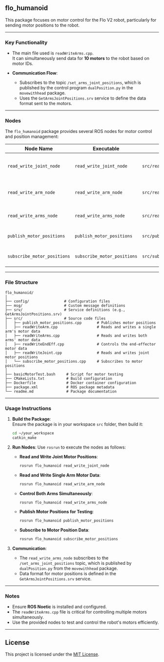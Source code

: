 ## flo_humanoid

This package focuses on motor control for the Flo V2 robot, particularly for sending motor positions to the robot.

---

### Key Functionality

- The main file used is `readWriteArms.cpp`.  
  It can simultaneously send data for **10 motors** to the robot based on motor IDs.

- **Communication Flow**:  
  - Subscribes to the topic `/set_arms_joint_positions`, which is published by the control program `dualPosition.py` in the `movewithhead` package.  
  - Uses the `GetArmsJointPositions.srv` service to define the data format sent to the motors.

---

### Nodes

The `flo_humanoid` package provides several ROS nodes for motor control and position management:

| **Node Name**                | **Executable**           | **File**                         | **Description**                          |
|------------------------------|--------------------------|----------------------------------|------------------------------------------|
| `read_write_joint_node`      | `read_write_joint_node`  | `src/readWriteJoint.cpp`         | Reads and writes joint motor positions.  |
| `read_write_arm_node`        | `read_write_arm_node`    | `src/readWriteArm.cpp`           | Reads and writes single arm motor data.  |
| `read_write_arms_node`       | `read_write_arms_node`   | `src/readWriteArms.cpp`          | Controls both arms simultaneously.       |
| `publish_motor_positions`    | `publish_motor_positions`| `src/publish_motor_positions.cpp`| Publishes motor positions for testing.   |
| `subscribe_motor_positions`  | `subscribe_motor_positions`| `src/subscribe_motor_positions.cpp` | Subscribes to motor position data.       |

---

### File Structure

```plaintext
flo_humanoid/
│
├── config/                # Configuration files
├── msg/                   # Custom message definitions
├── srv/                   # Service definitions (e.g., GetArmsJointPositions.srv)
├── src/                   # Source code files
│   ├── publish_motor_positions.cpp       # Publishes motor positions
│   ├── readWriteArm.cpp                  # Reads and writes a single arm's motor data
│   ├── readWriteArms.cpp                 # Reads and writes both arms' motor data
│   ├── readWriteEndEff.cpp               # Controls the end-effector motor data
│   ├── readWriteJoint.cpp                # Reads and writes joint motor positions
│   └── subscribe_motor_positions.cpp     # Subscribes to motor positions
│
├── basicMotorTest.bash     # Script for motor testing
├── CMakeLists.txt          # Build configuration
├── Dockerfile              # Docker container configuration
├── package.xml             # ROS package metadata
└── readme.md               # Package documentation
```

---

### Usage Instructions

1. **Build the Package**:  
   Ensure the package is in your workspace `src` folder, then build it:
   ```bash
   cd ~/your_workspace
   catkin_make
   ```

2. **Run Nodes**: Use `rosrun` to execute the nodes as follows:

   - **Read and Write Joint Motor Positions**:
     ```bash
     rosrun flo_humanoid read_write_joint_node
     ```
   - **Read and Write Single Arm Motor Data**:
     ```bash
     rosrun flo_humanoid read_write_arm_node
     ```
   - **Control Both Arms Simultaneously**:
     ```bash
     rosrun flo_humanoid read_write_arms_node
     ```
   - **Publish Motor Positions for Testing**:
     ```bash
     rosrun flo_humanoid publish_motor_positions
     ```
   - **Subscribe to Motor Position Data**:
     ```bash
     rosrun flo_humanoid subscribe_motor_positions
     ```

3. **Communication**:  
   - The `read_write_arms_node` subscribes to the `/set_arms_joint_positions` topic, which is published by `dualPosition.py` from the `movewithhead` package.  
   - Data format for motor positions is defined in the `GetArmsJointPositions.srv` service.

---

### Notes

- Ensure **ROS Noetic** is installed and configured.  
- The `readWriteArms.cpp` file is critical for controlling multiple motors simultaneously.  
- Use the provided nodes to test and control the robot's motors efficiently.

---

## License

This project is licensed under the [MIT License](LICENSE).
